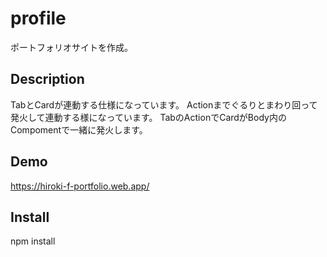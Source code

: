 # profile
ポートフォリオサイトを作成。

## Description
TabとCardが連動する仕様になっています。
Actionまでぐるりとまわり回って発火して連動する様になっています。
TabのActionでCardがBody内のCompomentで一緒に発火します。

## Demo
https://hiroki-f-portfolio.web.app/

## Install
npm install

